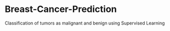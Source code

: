 # Breast-Cancer-Prediction
Classification of tumors as malignant and benign using Supervised Learning
